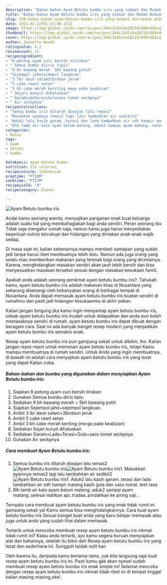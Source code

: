 ```yaml
---
description: "Bahan-bahan Ayam Betutu bumbu iris yang nikmat dan Mudah Dibuat"
title: "Bahan-bahan Ayam Betutu bumbu iris yang nikmat dan Mudah Dibuat"
slug: 158-bahan-bahan-ayam-betutu-bumbu-iris-yang-nikmat-dan-mudah-dibuat
date: 2021-02-22T01:21:40.153Z
image: https://img-global.cpcdn.com/recipes/344c3242c6a20218/680x482cq70/ayam-betutu-bumbu-iris-foto-resep-utama.jpg
thumbnail: https://img-global.cpcdn.com/recipes/344c3242c6a20218/680x482cq70/ayam-betutu-bumbu-iris-foto-resep-utama.jpg
cover: https://img-global.cpcdn.com/recipes/344c3242c6a20218/680x482cq70/ayam-betutu-bumbu-iris-foto-resep-utama.jpg
author: Jeanette Woods
ratingvalue: 4.2
reviewcount: 12
recipeingredient:
- "8 potong ayam cuci bersih tiriskan"
- " Semua bumbu diiris tipis"
- "8 bh bawang merah  5bh bawang putih"
- "Sejempol jahesejempol langkuas"
- "3 lbr daun salam3lbrdaun jeruk"
- "5 cabe rawit setan"
- "3 bh cabe merah keriting mega pake keabizan"
- " Sejari kunyit dihaluskan"
- " GaramLadaTerasiGulasaos tomat seckpnya"
- " Air seckpnya"
recipeinstructions:
- "Semua bumbu iris ditaruh diwajan lalu remas2"
- "Masukkan ayamnya remas2 lagi lalu tambahkan air sedikit2"
- "Aduk2 lalu kasih garam..terasi dan lada tambahkan air sdh hampir matang kasih gula dan saos tomat..test rasa"
- "Blh tamb air kalo ayam belum matang..aduk2 sampai ayam matang..selesai matikan api..tradaa..pindahkan ke piring saji..."
categories:
- Resep
tags:
- ayam
- betutu
- bumbu

katakunci: ayam betutu bumbu 
nutrition: 213 calories
recipecuisine: Indonesian
preptime: "PT28M"
cooktime: "PT57M"
recipeyield: "4"
recipecategory: Dinner

---
```



![Ayam Betutu bumbu iris](https://img-global.cpcdn.com/recipes/344c3242c6a20218/680x482cq70/ayam-betutu-bumbu-iris-foto-resep-utama.jpg)

Andai kamu seorang wanita, menyajikan panganan enak buat keluarga adalah suatu hal yang membahagiakan bagi anda sendiri. Peran seorang ibu Tidak saja mengatur rumah saja, namun kamu juga harus menyediakan keperluan nutrisi tercukupi dan hidangan yang dimakan anak-anak wajib sedap.

Di masa  saat ini, kalian sebenarnya mampu membeli santapan yang sudah jadi tanpa harus ribet membuatnya lebih dulu. Namun ada juga orang yang selalu mau memberikan makanan yang terenak bagi orang yang dicintainya. Karena, menghidangkan masakan sendiri akan jauh lebih bersih dan bisa menyesuaikan masakan tersebut sesuai dengan masakan kesukaan famili. 



Apakah anda adalah seorang penikmat ayam betutu bumbu iris?. Tahukah kamu, ayam betutu bumbu iris adalah makanan khas di Nusantara yang sekarang disenangi oleh kebanyakan orang di berbagai tempat di Nusantara. Anda dapat memasak ayam betutu bumbu iris buatan sendiri di rumahmu dan pasti jadi hidangan kesukaanmu di akhir pekan.

Kalian jangan bingung jika kamu ingin menyantap ayam betutu bumbu iris, sebab ayam betutu bumbu iris mudah untuk didapatkan dan anda pun boleh memasaknya sendiri di rumah. ayam betutu bumbu iris dapat dibuat dengan beragam cara. Saat ini ada banyak banget resep modern yang menjadikan ayam betutu bumbu iris semakin enak.

Resep ayam betutu bumbu iris pun gampang sekali untuk dibikin, lho. Kalian jangan repot-repot untuk memesan ayam betutu bumbu iris, tetapi Kamu mampu membuatnya di rumah sendiri. Untuk Anda yang ingin membuatnya, di bawah ini adalah cara menyajikan ayam betutu bumbu iris yang lezat yang dapat Kalian coba.

<!--inarticleads1-->

##### Bahan-bahan dan bumbu yang digunakan dalam menyiapkan Ayam Betutu bumbu iris:

1. Siapkan 8 potong ayam cuci bersih tiriskan
1. Gunakan  Semua bumbu diiris tipis:
1. Sediakan 8 bh bawang merah + 5bh bawang putih
1. Siapkan Sejempol jahe+sejempol langkuas
1. Ambil 3 lbr daun salam+3lbrdaun jeruk
1. Ambil 5 cabe rawit setan
1. Ambil 3 bh cabe merah keriting (me:ga pake keabizan)
1. Sediakan  Sejari kunyit dihaluskan
1. Sediakan  Garam+Lada+Terasi+Gula+saos tomat seckpnya
1. Gunakan  Air seckpnya




<!--inarticleads2-->

##### Cara membuat Ayam Betutu bumbu iris:

1. Semua bumbu iris ditaruh diwajan lalu remas2
<img src="https://img-global.cpcdn.com/steps/5a0face2a2e55700/160x128cq70/ayam-betutu-bumbu-iris-langkah-memasak-1-foto.jpg" alt="Ayam Betutu bumbu iris"><img src="https://img-global.cpcdn.com/steps/fde0bfc284826f32/160x128cq70/ayam-betutu-bumbu-iris-langkah-memasak-1-foto.jpg" alt="Ayam Betutu bumbu iris">1. Masukkan ayamnya remas2 lagi lalu tambahkan air sedikit2
<img src="https://img-global.cpcdn.com/steps/aa4fb18bcc0bb25c/160x128cq70/ayam-betutu-bumbu-iris-langkah-memasak-2-foto.jpg" alt="Ayam Betutu bumbu iris">1. Aduk2 lalu kasih garam..terasi dan lada tambahkan air sdh hampir matang kasih gula dan saos tomat..test rasa
1. Blh tamb air kalo ayam belum matang..aduk2 sampai ayam matang..selesai matikan api..tradaa..pindahkan ke piring saji...




Ternyata cara membuat ayam betutu bumbu iris yang enak tidak rumit ini gampang sekali ya! Kamu semua bisa menghidangkannya. Cara buat ayam betutu bumbu iris Sesuai banget buat anda yang baru belajar memasak atau juga untuk anda yang sudah lihai dalam memasak.

Tertarik untuk mencoba membuat resep ayam betutu bumbu iris nikmat tidak rumit ini? Kalau anda tertarik, ayo kamu segera buruan menyiapkan alat dan bahannya, setelah itu bikin deh Resep ayam betutu bumbu iris yang lezat dan sederhana ini. Sungguh taidak sulit kan. 

Oleh karena itu, daripada kamu berlama-lama, yuk kita langsung saja buat resep ayam betutu bumbu iris ini. Pasti kamu gak akan nyesel sudah membuat resep ayam betutu bumbu iris enak simple ini! Selamat mencoba dengan resep ayam betutu bumbu iris nikmat tidak ribet ini di tempat tinggal kalian masing-masing,oke!.

